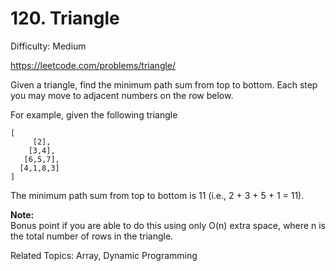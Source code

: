 # 120. Triangle

Difficulty: Medium

https://leetcode.com/problems/triangle/

Given a triangle, find the minimum path sum from top to bottom. Each step you may move to adjacent numbers on the row below.

For example, given the following triangle
```
[
     [2],
    [3,4],
   [6,5,7],
  [4,1,8,3]
]
```
The minimum path sum from top to bottom is 11 (i.e., 2 + 3 + 5 + 1 = 11).

**Note:**  
Bonus point if you are able to do this using only O(n) extra space, where n is the total number of rows in the triangle.

Related Topics: Array, Dynamic Programming
